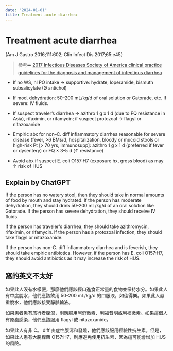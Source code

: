 ```yaml
---
date: "2024-01-01"
title: Treatment acute diarrhea
---
```


# Treatment acute diarrhea

(Am J Gastro 2016;111:602; Clin Infect Dis 2017;65:e45)
> 參考➡️ [2017 Infectious Diseases Society of America clinical practice guidelines for the diagnosis and management of infectious diarrhea](https://academic.oup.com/cid/article-abstract/65/12/e45/4557073)

* If no WS, nl PO intake → supportive: hydrate, loperamide, bismuth subsalicylate (Ø antichol)

* If mod. dehydration: 50–200 mL/kg/d of oral solution or Gatorade, etc. If severe: IV fluids.

* If suspect traveler’s diarrhea → azithro 1 g x 1 d (due to FQ resistance in Asia), rifaximin, or rifamycin; if suspect protozoal → flagyl or nitazoxanide

* Empiric abx for non–C. diff inflammatory diarrhea reasonable for severe disease (fever, >6 BMs/d, hospitalization, bloody or mucoid stools or high-risk Pt [> 70 yrs, immunosupp]: azithro 1 g x 1 d (preferred if fever or dysentery) or FQ × 3–5 d (↑ resistance)

* Avoid abx if suspect E. coli O157:H7 (exposure hx, gross blood) as may ↑ risk of HUS


## Explain by ChatGPT


If the person has no watery stool, then they should take in normal amounts of food by mouth and stay hydrated. If the person has moderate dehydration, they should drink 50-200 mL/kg/d of an oral solution like Gatorade. If the person has severe dehydration, they should receive IV fluids.

If the person has traveler's diarrhea, they should take azithromycin, rifaximin, or rifamycin. If the person has a protozoal infection, they should take flagyl or nitazoxanide.

If the person has non-C. diff inflammatory diarrhea and is feverish, they should take empiric antibiotics. However, if the person has E. coli O157:H7, they should avoid antibiotics as it may increase the risk of HUS.

## 窩的英文不太好

如果此人沒有水樣便，那麼他們應該經口進食正常量的食物並保持水分。如果此人有中度脫水，他們應該飲用 50-200 mL/kg/d 的口服液，如佳得樂。如果此人嚴重脫水，他們應該接受靜脈輸液。

如果患者患有旅行者腹瀉，則應服用阿奇黴素、利福昔明或利福黴素。如果這個人有原蟲感染，他們應該服用 flagyl 或 nitazoxanide。

如果此人有非 C。 diff 炎症性腹瀉和發燒，他們應該服用經驗性抗生素。但是，如果此人患有大腸桿菌 O157:H7，則應避免使用抗生素，因為這可能會增加 HUS 的風險。
